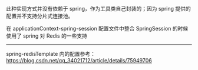 此种实现方式并没有依赖于 spring，作为工具类自己封装的；因为 spring 提供的配置并不支持分片式连接池。

在 applicationContext-spring-session 配置文件中整合 SpringSession 的时候使用了 spring 对 Redis 的一些支持

-----

spring-redisTemplate 内的配置参考：https://blog.csdn.net/qq_34021712/article/details/75949706